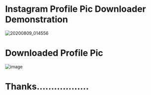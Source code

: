 # Instagram Profile Pic Downloader Demonstration

![20200809_014556](https://user-images.githubusercontent.com/62868878/89719217-9fcc6e80-d9e3-11ea-84ca-87e8e927abf5.gif)


# Downloaded Profile Pic
![image](https://user-images.githubusercontent.com/62868878/89719167-174dce00-d9e3-11ea-9ae6-991727766a7f.png)

# Thanks..................
